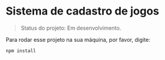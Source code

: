 # Sistema de cadastro de jogos

> Status do projeto: Em desenvolvimento. 

Para rodar esse projeto na sua máquina, por favor, digite: 

```
npm install
``` 
